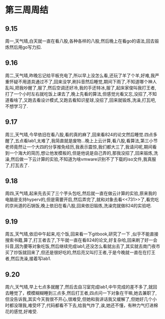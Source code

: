# 第三周周结

## 9.15
  周一,天气晴,白天就一直在看八股,各种各样的八股,然后晚上在看go的语法,回去锻炼然后用go写力扣.
## 9.16
  周二,天气晴,昨晚忘记给平板充电了,所以早上没怎么看,还玩了羊了个羊,好难,我严重怀疑不用道具通过不了,回来没学,刷抖音然后睡觉,期间下雨了,不知道哪个神人乱叫,把我吵醒了,服了,然后空调还好冷,我的手还特冰,服了,起床家俊叫我打王者,打了一个小时左右就吃饭上课去了,晚上先看的算法,但感觉光看又忘,没招了,不知道看啥了,又跑去看设计模式,又跑去看知识星球,没招了,回来就锻炼,洗澡,打瓦吧,不想学习了.
## 9.17
  周三,天气晴,今早依旧在看八股,看的真的麻了,回来看824的论文然后睡觉.四点多醒了,五点看lab1,太难了,我简直就是废物...晚上上云计算,看八股,看算法,第三小节老师竟然让一个大四的分享推免经历,我表示震惊,我们都大三了,我请问呢,期间看到一个海大的简历,想让他发模板的,但是他说是自己弄的,那我没招了,回来锻炼,洗澡,然后做一下云计算的实验,不知道为啥vmware识别不了下载的iso文件,我真服了,打瓦去了.
## 9.18
  周四,天气晴,起来先去买了三个芋头包吃,然后就一直在做云计算的实验,原来我的电脑是支持hyperv的,但是需要开启,然后弄完了,就和对象去看<<731>>了,看完吃的京尚道的石锅饭,晚上依旧在看八股,回来依旧锻炼,洗澡完就做824的实验吧.
## 9.19
  周五,天气晴,依旧中午起来,吃个饭,回来看一下gitbook,研究了一下 ,似乎不能直接搜索书籍,算了,打王者去了,下午就一直在看824的论文,好复杂哈,回来刷了好一会抖音,因为要等对象吃饭,然后继续完成lab1,还没怎么看就出去了,其实就去南门夜市买了炒饭就回来了,但还是很好吃的,然后亮又叫打王者,于是今晚就一直在在打王者,然后洗澡,接着写lab1.
## 9.20
  周六,天气晴,早上七点多就醒了,然后去自习室完成lab1,中午完成的差不多了,就回去睡觉了，模模糊糊睡到三点多,然后打王者,四点问一下对象在干嘛,她去兼职了,但没告诉我,其实今天我很不开心,很难受,但她和我讲话我又缓解了,但她好几个小时都没理我,难受坏了,代码都看不下去,给我气炸了,诶,她还不懂，有种力气打进棉花的感觉,好难受.